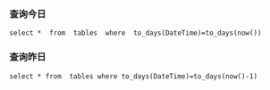 
### 查询今日

` select *  from  tables  where  to_days(DateTime)=to_days(now()) `

### 查询昨日

` select * from  tables where to_days(DateTime)=to_days(now()-1) `
